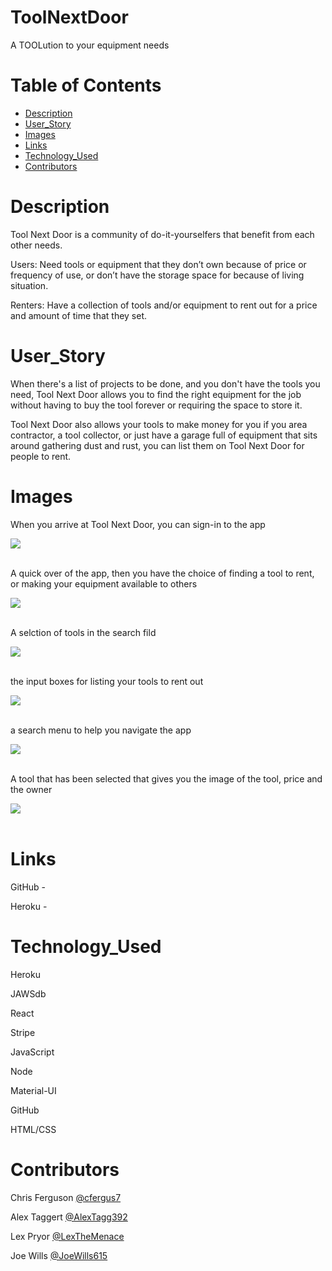 # ToolNextDoor
A TOOLution to your equipment needs

# Table of Contents
* [Description](#description)
* [User_Story](#user_story)
* [Images](#images)
* [Links](#links)
* [Technology_Used](#technology_used)
* [Contributors](#contributors)

# Description

Tool Next Door is a community of do-it-yourselfers that benefit from each other needs. 

Users: Need tools or equipment that they don’t own because of price or 
frequency of use, or don’t have the storage space for because of living situation.

Renters: Have a collection of tools and/or equipment to rent out for a price and amount of time that they set.


# User_Story

When there's a list of projects to be done, and you don't have the tools you need, Tool Next Door allows you to find the right equipment for the job without having to buy the tool forever or requiring the space to store it. 

Tool Next Door also allows your tools to make money for you if you area contractor, a tool collector, or 
just have a garage full of equipment that sits around gathering dust and rust, you can list them on Tool Next Door for people to rent. 

# Images
When you arrive at Tool Next Door, you can sign-in to the app

<img src="./readmePics/toolnextdoor_01.PNG">

<br/>
<br/>

A quick over of the app, then you have the choice of finding a tool to rent, or making your equipment available to others

<img src="./readmePics/toolnextdoor_02.PNG">

<br/>
<br/>

A selction of tools in the search fild

<img src="./readmePics/toolnextdoor_03.PNG">

<br/>
<br/>

the input boxes for listing your tools to rent out

<img src="./readmePics/toolnextdoor_04.PNG">

<br/>
<br/>

a search menu to help you navigate the app

<img src="./readmePics/toolnextdoor_05.PNG">

<br/>
<br/>

A tool that has been selected that gives you the image of the tool, price and the owner

<img src="./readmePics/toolnextdoor_06.PNG">

<br/>
<br/>

# Links

GitHub - 

Heroku -

# Technology_Used

Heroku

JAWSdb

React

Stripe

JavaScript

Node

Material-UI

GitHub

HTML/CSS

# Contributors
Chris Ferguson [@cfergus7](https://github.com/cfergus7)

Alex Taggert [@AlexTagg392](https://github.com/AlexTagg392)

Lex Pryor [@LexTheMenace](https://github.com/LexTheMenace)

Joe Wills [@JoeWills615](https://github.com/JoeWills615)


